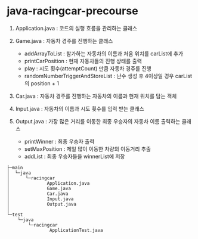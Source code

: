 # java-racingcar-precourse

1. Application.java : 코드의 실행 흐름을 관리하는 클래스


2. Game.java : 자동차 경주를 진행하는 클래스
    * addArrayToList : 참가하는 자동차의 이름과 처음 위치를 carList에 추가
    * printCarPosition : 현재 자동차들의 진행 상태를 출력
    * play : 시도 횟수(attemptCount) 만큼 자동차 경주를 진행
    * randomNumberTriggerAndStoreList : 난수 생성 후 4이상일 경우 carList의 position + 1

3. Car.java : 자동차 경주를 진행하는 자동차의 이름과 현재 위치를 담는 객체


4. Input.java : 자동차의 이름과 시도 횟수를 입력 받는 클래스


5. Output.java : 가장 많은 거리를 이동한 최종 우승자의 자동차 이름 출력하는 클래스
   * printWinner : 최종 우승자 출력
   * setMaxPosition : 제일 많이 이동한 차량의 이동거리 추출
   * addList : 최종 우승자들을 winnerList에 저장

````
├─main
│  └─java
│      └─racingcar
│              Application.java
│              Game.java
│              Car.java
│              Input.java
│              Output.java
│
└─test
    └─java
        └─racingcar
                ApplicationTest.java
